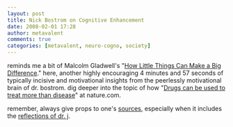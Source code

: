 ```yaml
---
layout: post
title: Nick Bostrom on Cognitive Enhancement
date: 2008-02-01 17:28
author: metavalent
comments: true
categories: [metavalent, neuro-cogno, society]
---
```

reminds me a bit of Malcolm Gladwell's "<a href="http://www.gladwell.com/tippingpoint/index.html">How Little Things Can Make a Big Difference</a>." here, another highly encouraging 4 minutes and 57 seconds of typically incisive and motivational insights from the peerlessly motivational brain of dr. bostrom.
dig deeper into the topic of how "<a href="http://www.nature.com/nature/journal/v451/n7178/full/451520b.html">Drugs can be used to treat more than disease</a>" at nature.com.

remember, always give props to one's <a href="http://ieet.org/index.php/IEET/more/2263/">sources</a>, especially when it includes the <a href="http://ieet.org/index.php/IEET/more/2263/">reflections of dr. j</a>.
